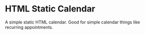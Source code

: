 # HTML Static Calendar
A simple static HTML calendar.
Good for simple calendar things like recurring appointments.

